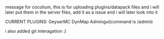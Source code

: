 message for cocolium, this is for uploading plugins/datapack files and i will later put them in the server files,
add it as a issue and i will later look into it

CURRENT PLUGINS:
GeyserMC
DynMap
Admingui(command is /admin)

i also added git interagation :)
